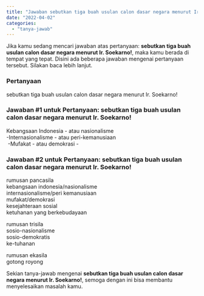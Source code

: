 ```yaml
---
title: "Jawaban sebutkan tiga buah usulan calon dasar negara menurut Ir. Soekarno!"
date: "2022-04-02"
categories: 
  - "tanya-jawab"
---
```


Jika kamu sedang mencari jawaban atas pertanyaan: **sebutkan tiga buah usulan calon dasar negara menurut Ir. Soekarno!**, maka kamu berada di tempat yang tepat. Disini ada beberapa jawaban mengenai pertanyaan tersebut. Silakan baca lebih lanjut.

### Pertanyaan

sebutkan tiga buah usulan calon dasar negara menurut Ir. Soekarno!

### Jawaban #1 untuk Pertanyaan: sebutkan tiga buah usulan calon dasar negara menurut Ir. Soekarno!

Kebangsaan Indonesia - atau nasionalisme  
\-Internasionalisme - atau peri-kemanusiaan  
 -Mufakat - atau demokrasi - 

### Jawaban #2 untuk Pertanyaan: sebutkan tiga buah usulan calon dasar negara menurut Ir. Soekarno!

rumusan pancasila  
kebangsaan indonesia/nasionalisme  
internasionalisme/peri kemanusiaan  
mufakat/demokrasi  
kesejahteraan sosial  
ketuhanan yang berkebudayaan  
  
rumusan trisila  
sosio-nasionalisme  
sosio-demokratis  
ke-tuhanan  
  
rumusan ekasila  
gotong royong  
  

Sekian tanya-jawab mengenai **sebutkan tiga buah usulan calon dasar negara menurut Ir. Soekarno!**, semoga dengan ini bisa membantu menyelesaikan masalah kamu.
